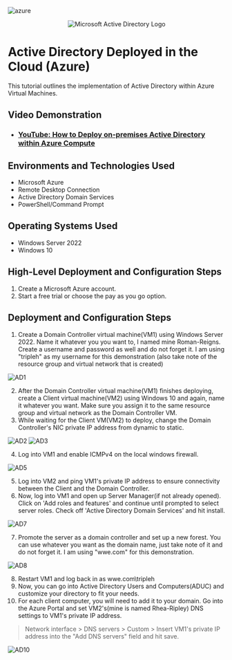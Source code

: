 
<p align="center">

  ![azure](https://github.com/mehmhacimic/configure-ad/assets/157438082/5b36965b-bdc4-446c-97f7-a3c47f1683d0)
<p align="center">
<img src="https://i.imgur.com/pU5A58S.png" alt="Microsoft Active Directory Logo"/> 


<h1>Active Directory Deployed in the Cloud (Azure)</h1>
This tutorial outlines the implementation of Active Directory within Azure Virtual Machines.<br />


<h2>Video Demonstration</h2>

- ### [YouTube: How to Deploy on-premises Active Directory within Azure Compute](https://www.youtube.com)

<h2>Environments and Technologies Used</h2>

- Microsoft Azure 
- Remote Desktop Connection
- Active Directory Domain Services
- PowerShell/Command Prompt

<h2>Operating Systems Used </h2>

- Windows Server 2022
- Windows 10 

<h2>High-Level Deployment and Configuration Steps</h2>

1. Create a Microsoft Azure account. 
2. Start a free trial or choose the pay as you go option. 

<h2>Deployment and Configuration Steps</h2>

1. Create a Domain Controller virtual machine(VM1) using Windows Server 2022. Name it whatever you you want to, I named mine Roman-Reigns. Create a username and password as well and do not forget it. I am using "tripleh" as my username for this demonstration (also take note of the resource group and virtual network that is created)
   
![AD1](https://github.com/mehmhacimic/configure-ad/assets/157438082/d4f06a65-a473-456b-b143-de8ece17f619)

2. After the Domain Controller virtual machine(VM1) finishes deploying, create a Client virtual machine(VM2) using Windows 10 and again, name it whatever you want. Make sure you assign it to the same resource group and virtual network as the Domain Controller VM.
3. While waiting for the Client VM(VM2) to deploy, change the Domain Controller's NIC private IP address from dynamic to static.
   
![AD2](https://github.com/mehmhacimic/configure-ad/assets/157438082/60f94e75-281b-412c-85ce-098152bd499a)
![AD3](https://github.com/mehmhacimic/configure-ad/assets/157438082/2d808936-4402-4b2c-a82a-fec33e88103e)

4. Log into VM1 and enable ICMPv4 on the local windows firewall.
   
![AD5](https://github.com/mehmhacimic/configure-ad/assets/157438082/332f3529-654f-4ecb-bd2a-b27d416f4617)


5. Log into VM2 and ping VM1's private IP address to ensure connectivity between the Client and the Domain Controller.
6. Now, log into VM1 and open up Server Manager(if not already opened). Click on 'Add roles and features' and continue until prompted to select server roles. Check off 'Active Directory Domain Services' and hit install.

![AD7](https://github.com/mehmhacimic/configure-ad/assets/157438082/bc4260a6-1509-4b03-9d33-c27aba3ca002)

7. Promote the server as a domain controller and set up a new forest. You can use whatever you want as the domain name, just take note of it and do not forget it. I am using "wwe.com" for this demonstration.

![AD8](https://github.com/mehmhacimic/configure-ad/assets/157438082/639b57fd-0251-4d12-b526-1603b1cfc227)

8. Restart VM1 and log back in as wwe.com\tripleh
9. Now, you can go into Active Directory Users and Computers(ADUC) and customize your directory to fit your needs.
10. For each client computer, you will need to add it to your domain. Go into the Azure Portal and set VM2's(mine is named Rhea-Ripley) DNS settings to VM1's private IP address.
 > Network interface
    > DNS servers
      > Custom
        > Insert VM1's private IP address into the "Add DNS servers" field and hit save. 

![AD10](https://github.com/mehmhacimic/configure-ad/assets/157438082/10432251-b00e-4dc4-8a0f-e833544bc860)







